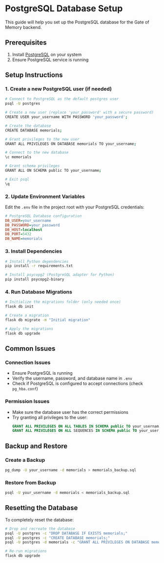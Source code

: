 # PostgreSQL Database Setup

This guide will help you set up the PostgreSQL database for the Gate of Memory backend.

## Prerequisites

1. Install [PostgreSQL](https://www.postgresql.org/download/) on your system
2. Ensure PostgreSQL service is running

## Setup Instructions

### 1. Create a new PostgreSQL user (if needed)

```bash
# Connect to PostgreSQL as the default postgres user
psql -U postgres

# Create a new user (replace 'your_password' with a secure password)
CREATE USER your_username WITH PASSWORD 'your_password';

# Create the database
CREATE DATABASE memorials;

# Grant privileges to the new user
GRANT ALL PRIVILEGES ON DATABASE memorials TO your_username;

# Connect to the new database
\c memorials

# Grant schema privileges
GRANT ALL ON SCHEMA public TO your_username;

# Exit psql
\q
```

### 2. Update Environment Variables

Edit the `.env` file in the project root with your PostgreSQL credentials:

```ini
# PostgreSQL Database configuration
DB_USER=your_username
DB_PASSWORD=your_password
DB_HOST=localhost
DB_PORT=5432
DB_NAME=memorials
```

### 3. Install Dependencies

```bash
# Install Python dependencies
pip install -r requirements.txt

# Install psycopg2 (PostgreSQL adapter for Python)
pip install psycopg2-binary
```

### 4. Run Database Migrations

```bash
# Initialize the migrations folder (only needed once)
flask db init

# Create a migration
flask db migrate -m "Initial migration"

# Apply the migrations
flask db upgrade
```

## Common Issues

### Connection Issues
- Ensure PostgreSQL is running
- Verify the username, password, and database name in `.env`
- Check if PostgreSQL is configured to accept connections (check `pg_hba.conf`)

### Permission Issues
- Make sure the database user has the correct permissions
- Try granting all privileges to the user:
  ```sql
  GRANT ALL PRIVILEGES ON ALL TABLES IN SCHEMA public TO your_username;
  GRANT ALL PRIVILEGES ON ALL SEQUENCES IN SCHEMA public TO your_username;
  ```

## Backup and Restore

### Create a Backup
```bash
pg_dump -U your_username -d memorials > memorials_backup.sql
```

### Restore from Backup
```bash
psql -U your_username -d memorials < memorials_backup.sql
```

## Resetting the Database

To completely reset the database:

```bash
# Drop and recreate the database
psql -U postgres -c "DROP DATABASE IF EXISTS memorials;"
psql -U postgres -c "CREATE DATABASE memorials;"
psql -U postgres -d memorials -c "GRANT ALL PRIVILEGES ON DATABASE memorials TO your_username;"

# Re-run migrations
flask db upgrade
```
